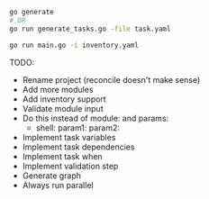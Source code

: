 ```bash
go generate
# OR
go run generate_tasks.go -file task.yaml

go run main.go -i inventory.yaml
```

TODO:

- Rename project (reconcile doesn't make sense)
- Add more modules
- Add inventory support
- Validate module input
- Do this instead of module: and params:
  - shell:
      param1:
      param2:
- Implement task variables
- Implement task dependencies
- Implement task when
- Implement validation step
- Generate graph
- Always run parallel
